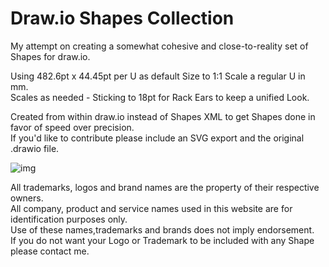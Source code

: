 # Draw.io Shapes Collection

My attempt on creating a somewhat cohesive and close-to-reality set of Shapes for draw.io.<br>

Using 482.6pt x 44.45pt per U as default Size to 1:1 Scale a regular U in mm.<br>
Scales as needed - Sticking to 18pt for Rack Ears to keep a unified Look.<br>

Created from within draw.io instead of Shapes XML to get Shapes done in favor of speed over precision.<br>
If you'd like to contribute please include an SVG export and the original .drawio file.<br>

![img](https://github.com/Fabl0s/Draw.io-Shapes-Collection/assets/31359926/8763c797-a731-4f67-8a66-7d37d6873eb7)

All trademarks, logos and brand names are the property of their respective owners.<br>
All company, product and service names used in this website are for identification purposes only.<br>
Use of these names,trademarks and brands does not imply endorsement.<br>
If you do not want your Logo or Trademark to be included with any Shape please contact me.<br>
